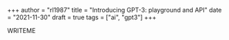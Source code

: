 +++
author = "rl1987"
title = "Introducing GPT-3: playground and API"
date = "2021-11-30"
draft = true
tags = ["ai", "gpt3"]
+++

WRITEME
